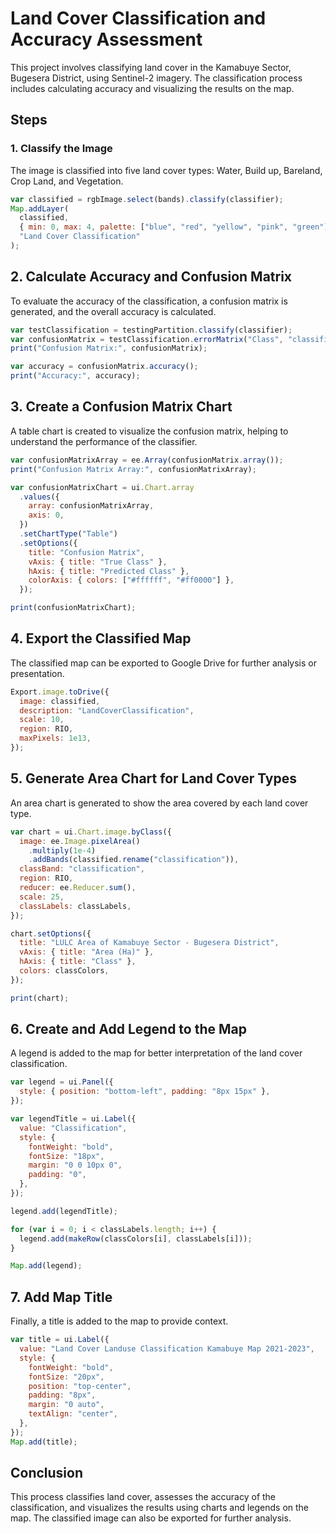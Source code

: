 # Land Cover Classification and Accuracy Assessment

This project involves classifying land cover in the Kamabuye Sector, Bugesera District, using Sentinel-2 imagery. The classification process includes calculating accuracy and visualizing the results on the map.

## Steps

### 1. Classify the Image

The image is classified into five land cover types: Water, Build up, Bareland, Crop Land, and Vegetation.

```javascript
var classified = rgbImage.select(bands).classify(classifier);
Map.addLayer(
  classified,
  { min: 0, max: 4, palette: ["blue", "red", "yellow", "pink", "green"] },
  "Land Cover Classification"
);
```

## 2. Calculate Accuracy and Confusion Matrix

To evaluate the accuracy of the classification, a confusion matrix is generated, and the overall accuracy is calculated.

```javascript
var testClassification = testingPartition.classify(classifier);
var confusionMatrix = testClassification.errorMatrix("Class", "classification");
print("Confusion Matrix:", confusionMatrix);

var accuracy = confusionMatrix.accuracy();
print("Accuracy:", accuracy);
```

## 3. Create a Confusion Matrix Chart

A table chart is created to visualize the confusion matrix, helping to understand the performance of the classifier.

```javascript
var confusionMatrixArray = ee.Array(confusionMatrix.array());
print("Confusion Matrix Array:", confusionMatrixArray);

var confusionMatrixChart = ui.Chart.array
  .values({
    array: confusionMatrixArray,
    axis: 0,
  })
  .setChartType("Table")
  .setOptions({
    title: "Confusion Matrix",
    vAxis: { title: "True Class" },
    hAxis: { title: "Predicted Class" },
    colorAxis: { colors: ["#ffffff", "#ff0000"] },
  });

print(confusionMatrixChart);
```

## 4. Export the Classified Map

The classified map can be exported to Google Drive for further analysis or presentation.

```javascript
Export.image.toDrive({
  image: classified,
  description: "LandCoverClassification",
  scale: 10,
  region: RIO,
  maxPixels: 1e13,
});
```

## 5. Generate Area Chart for Land Cover Types

An area chart is generated to show the area covered by each land cover type.

```javascript
var chart = ui.Chart.image.byClass({
  image: ee.Image.pixelArea()
    .multiply(1e-4)
    .addBands(classified.rename("classification")),
  classBand: "classification",
  region: RIO,
  reducer: ee.Reducer.sum(),
  scale: 25,
  classLabels: classLabels,
});

chart.setOptions({
  title: "LULC Area of Kamabuye Sector - Bugesera District",
  vAxis: { title: "Area (Ha)" },
  hAxis: { title: "Class" },
  colors: classColors,
});

print(chart);
```

## 6. Create and Add Legend to the Map

A legend is added to the map for better interpretation of the land cover classification.

```javascript
var legend = ui.Panel({
  style: { position: "bottom-left", padding: "8px 15px" },
});

var legendTitle = ui.Label({
  value: "Classification",
  style: {
    fontWeight: "bold",
    fontSize: "18px",
    margin: "0 0 10px 0",
    padding: "0",
  },
});

legend.add(legendTitle);

for (var i = 0; i < classLabels.length; i++) {
  legend.add(makeRow(classColors[i], classLabels[i]));
}

Map.add(legend);
```

## 7. Add Map Title

Finally, a title is added to the map to provide context.

```javascript
var title = ui.Label({
  value: "Land Cover Landuse Classification Kamabuye Map 2021-2023",
  style: {
    fontWeight: "bold",
    fontSize: "20px",
    position: "top-center",
    padding: "8px",
    margin: "0 auto",
    textAlign: "center",
  },
});
Map.add(title);
```

## Conclusion

This process classifies land cover, assesses the accuracy of the classification, and visualizes the results using charts and legends on the map. The classified image can also be exported for further analysis.
